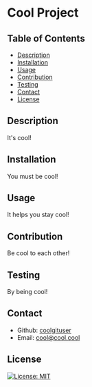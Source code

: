 
  # Cool Project

  ## Table of Contents

  - [Description](#description)
  - [Installation](#installation)
  - [Usage](#usage)
  - [Contribution](#contribution)
  - [Testing](#testing)
  - [Contact](#contact)
  - [License](#license)

  ## Description

  It's cool!
  
  ## Installation

  You must be cool!
  
  ## Usage

  It helps you stay cool!
  
  ## Contribution

  Be cool to each other!
  
  ## Testing

  By being cool!

  ## Contact

  - Github: [coolgituser](https://github.com/coolgituser)
  - Email: cool@cool.cool

  ## License

  [![License: MIT](https://img.shields.io/badge/License-MIT-yellow.svg)](https://opensource.org/licenses/MIT)
